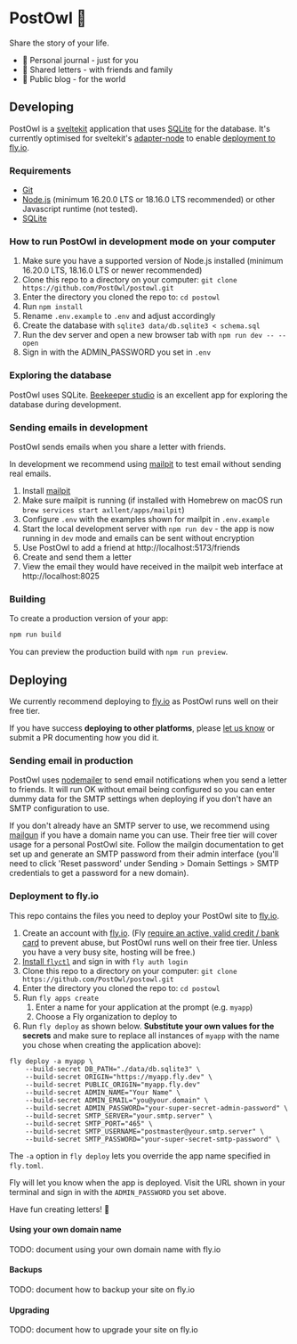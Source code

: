 # PostOwl 🦉

Share the story of your life.

- 🧡 Personal journal - just for you
- 💛 Shared letters - with friends and family
- 💚 Public blog - for the world

## Developing

PostOwl is a [sveltekit](https://kit.svelte.dev/) application that uses [SQLite](https://www.sqlite.org/) for the database. It's currently optimised for sveltekit's [adapter-node](https://github.com/sveltejs/kit/tree/master/packages/adapter-node) to enable [deployment to fly.io](#deploy-to-flyio).

### Requirements

- [Git](https://git-scm.com/)
- [Node.js](https://nodejs.org) (minimum 16.20.0 LTS or 18.16.0 LTS recommended) or other Javascript runtime (not tested).
- [SQLite](https://www.sqlite.org)

### How to run PostOwl in development mode on your computer

1. Make sure you have a supported version of Node.js installed (minimum 16.20.0 LTS, 18.16.0 LTS or newer recommended)
1. Clone this repo to a directory on your computer: `git clone https://github.com/PostOwl/postowl.git`
1. Enter the directory you cloned the repo to: `cd postowl`
1. Run `npm install`
1. Rename `.env.example` to `.env` and adjust accordingly
1. Create the database with `sqlite3 data/db.sqlite3 < schema.sql`
1. Run the dev server and open a new browser tab with `npm run dev -- --open`
1. Sign in with the ADMIN_PASSWORD you set in `.env`

### Exploring the database

PostOwl uses SQLite. [Beekeeper studio](https://github.com/beekeeper-studio/beekeeper-studio/releases) is an excellent app for exploring the database during development.

### Sending emails in development

PostOwl sends emails when you share a letter with friends.

In development we recommend using [mailpit](https://github.com/axllent/mailpit) to test email without sending real emails.

1. Install [mailpit](https://github.com/axllent/mailpit)
1. Make sure mailpit is running (if installed with Homebrew on macOS run `brew services start axllent/apps/mailpit`)
1. Configure `.env` with the examples shown for mailpit in `.env.example`
1. Start the local development server with `npm run dev` - the app is now running in `dev` mode and emails can be sent without encryption
1. Use PostOwl to add a friend at http://localhost:5173/friends
1. Create and send them a letter
1. View the email they would have received in the mailpit web interface at http://localhost:8025

### Building

To create a production version of your app:

```bash
npm run build
```

You can preview the production build with `npm run preview`.

## Deploying

We currently recommend deploying to [fly.io](https://fly.io/) as PostOwl runs well on their free tier.

If you have success **deploying to other platforms**, please [let us know](https://github.com/PostOwl/postowl/discussions/categories/show-and-tell) or submit a PR documenting how you did it.

### Sending email in production

PostOwl uses [nodemailer](https://nodemailer.com/about/) to send email notifications when you send a letter to friends. It will run OK without email being configured so you can enter dummy data for the SMTP settings when deploying if you don't have an SMTP configuration to use.

If you don't already have an SMTP server to use, we recommend using [mailgun](https://www.mailgun.com/) if you have a domain name you can use. Their free tier will cover usage for a personal PostOwl site. Follow the mailgin documentation to get set up and generate an SMTP password from their admin interface (you'll need to click 'Reset password' under Sending > Domain Settings > SMTP credentials to get a password for a new domain).

### Deployment to fly.io

This repo contains the files you need to deploy your PostOwl site to [fly.io](https://fly.io/).

1. Create an account with [fly.io](https://fly.io/). (Fly [require an active, valid credit / bank card](https://fly.io/docs/about/credit-cards/) to prevent abuse, but PostOwl runs well on their free tier. Unless you have a very busy site, hosting will be free.)
1. [Install `flyctl`](https://fly.io/docs/hands-on/install-flyctl/) and sign in with `fly auth login`
1. Clone this repo to a directory on your computer: `git clone https://github.com/PostOwl/postowl.git`
1. Enter the directory you cloned the repo to: `cd postowl`
1. Run `fly apps create`
    1. Enter a name for your application at the prompt (e.g. `myapp`)
    1. Choose a Fly organization to deploy to
1. Run `fly deploy` as shown below. **Substitute your own values for the secrets** and make sure to replace all instances of `myapp` with the name you chose when creating the application above):

```
fly deploy -a myapp \
    --build-secret DB_PATH="./data/db.sqlite3" \
    --build-secret ORIGIN="https://myapp.fly.dev" \
    --build-secret PUBLIC_ORIGIN="myapp.fly.dev"
    --build-secret ADMIN_NAME="Your Name" \
    --build-secret ADMIN_EMAIL="you@your.domain" \
    --build-secret ADMIN_PASSWORD="your-super-secret-admin-password" \
    --build-secret SMTP_SERVER="your.smtp.server" \
    --build-secret SMTP_PORT="465" \
    --build-secret SMTP_USERNAME="postmaster@your.smtp.server" \
    --build-secret SMTP_PASSWORD="your-super-secret-smtp-password" \
```

The `-a` option in `fly deploy` lets you override the app name specified in `fly.toml`.

Fly will let you know when the app is deployed. Visit the URL shown in your terminal and sign in with the `ADMIN_PASSWORD` you set above.

Have fun creating letters! 🦉

#### Using your own domain name

TODO: document using your own domain name with fly.io

#### Backups

TODO: document how to backup your site on fly.io

#### Upgrading

TODO: document how to upgrade your site on fly.io
